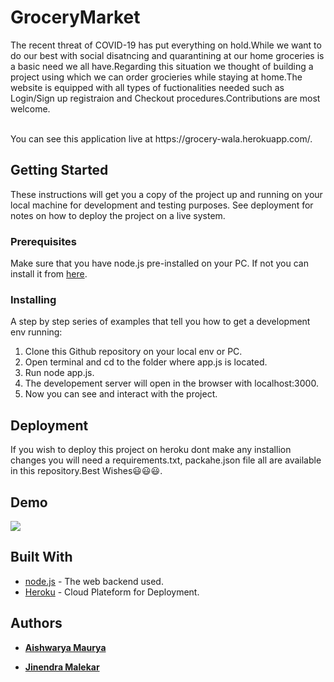 # GroceryMarket
The recent threat of COVID-19 has put everything on hold.While we want to do our best with social disatncing and quarantining at our home groceries is a basic need we all have.Regarding this situation we thought of building a project using which we can order grocieries while staying at home.The website is equipped with all types of fuctionalities needed such as Login/Sign up registraion and Checkout procedures.Contributions are most welcome.

<br />
You can see this application live at https://grocery-wala.herokuapp.com/.

## Getting Started
These instructions will get you a copy of the project up and running on your local machine for development and testing purposes. See deployment for notes on how to deploy the project on a live system.

### Prerequisites
Make sure that you have node.js pre-installed on your PC.
If not you can install it from [here](https://nodejs.org/en/download/).
### Installing
A step by step series of examples that tell you how to get a development env running:
1) Clone this Github repository on your local env or PC.
2) Open terminal and cd to the folder where app.js is located.
3) Run node app.js.
4) The developement server will open in the browser with localhost:3000.
5) Now you can see and interact with the project.

## Deployment

If you wish to deploy this project on heroku dont make any installion changes you will need a requirements.txt, packahe.json file all are available in this repository.Best Wishes😃😃😃.

## Demo

![](demo.gif)

## Built With

* [node.js](https://nodejs.org/en/) - The web backend used.
* [Heroku](https://www.heroku.com/) - Cloud Plateform for Deployment.

## Authors
* **[Aishwarya Maurya](https://github.com/AishwaryaM12)**

* **[Jinendra Malekar](https://github.com/JINU98)**

